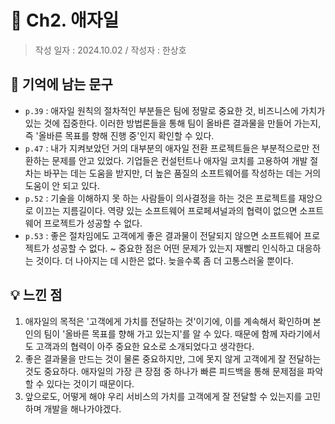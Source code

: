 # 🔖 Ch2. 애자일

> 작성 일자 : 2024.10.02 / 작성자 : 한상호

## 💫 기억에 남는 문구
- `p.39` : 애자일 원칙의 절차적인 부분들은 팀에 정말로 중요한 것, 비즈니스에 가치가 있는 것에 집중한다. 이러한 방법론들을 통해 팀이 올바른 결과물을 만들어 가는지, 즉 '올바른 목표를 향해 진행 중'인지 확인할 수 있다.
- `p.47` : 내가 지켜보았던 거의 대부분의 애자일 전환 프로젝트들은 부분적으로만 전환하는 문제를 안고 있었다. 기업들은 컨설턴트나 애자일 코치를 고용하여 개발 절차는 바꾸는 데는 도움을 받지만, 더 높은 품질의 소프트웨어를 작성하는 데는 거의 도움이 안 되고 있다.
- `p.52` : 기술을 이해하지 못 하는 사람들이 의사결정을 하는 것은 프로젝트를 재앙으로 이끄는 지름길이다. 역량 있는 소프트웨어 프로페셔널과의 협력이 없으면 소프트웨어 프로젝트가 성공할 수 없다.
- `p.53` : 좋은 절차임에도 고객에게 좋은 결과물이 전달되지 않으면 소프트웨어 프로젝트가 성공할 수 없다. ~ 중요한 점은 어떤 문제가 있는지 재빨리 인식하고 대응하는 것이다. 더 나아지는 데 시한은 없다. 늦을수록 좀 더 고통스러울 뿐이다.

## 💡 느낀 점
1. 애자일의 목적은 '고객에게 가치를 전달하는 것'이기에, 이를 계속해서 확인하며 본인의 팀이 '올바른 목표를 향해 가고 있는지'를 알 수 있다. 때문에 함께 자라기에서도 고객과의 협력이 아주 중요한 요소로 소개되었다고 생각한다.
2. 좋은 결과물을 만드는 것이 물론 중요하지만, 그에 못지 않게 고객에게 잘 전달하는 것도 중요하다. 애자일의 가장 큰 장점 중 하나가 빠른 피드백을 통해 문제점을 파악할 수 있다는 것이기 때문이다.
3. 앞으로도, 어떻게 해야 우리 서비스의 가치를 고객에게 잘 전달할 수 있는지를 고민하며 개발을 해나가야겠다.